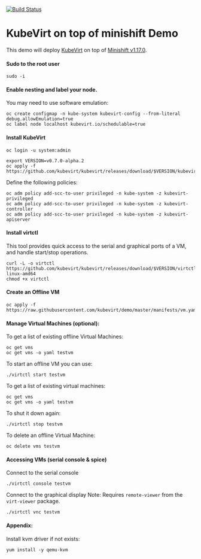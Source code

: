 [![Build Status](https://travis-ci.org/kubevirt/demo.svg?branch=master)](https://travis-ci.org/kubevirt/demo)

# KubeVirt on top of minishift Demo

This demo will deploy [KubeVirt](https://www.kubevirt.io) on top of [Minishift v1.17.0](https://www.openshift.org/minishift/).

#### Sudo to the root user

```
sudo -i
```

#### Enable nesting and label your node.

You may need to use software emulation:

```
oc create configmap -n kube-system kubevirt-config --from-literal debug.allowEmulation=true
oc label node localhost kubevirt.io/schedulable=true
```

#### Install KubeVirt

```
oc login -u system:admin

export VERSION=v0.7.0-alpha.2
oc apply -f https://github.com/kubevirt/kubevirt/releases/download/$VERSION/kubevirt.yaml
```

Define the following policies:

```
oc adm policy add-scc-to-user privileged -n kube-system -z kubevirt-privileged
oc adm policy add-scc-to-user privileged -n kube-system -z kubevirt-controller
oc adm policy add-scc-to-user privileged -n kube-system -z kubevirt-apiserver
```


#### Install virtctl
This tool provides quick access to the serial and graphical ports of a VM, and handle start/stop operations.

```
curl -L -o virtctl https://github.com/kubevirt/kubevirt/releases/download/$VERSION/virtctl-$VERSION-linux-amd64
chmod +x virtctl
```


#### Create an Offline  VM

```
oc apply -f https://raw.githubusercontent.com/kubevirt/demo/master/manifests/vm.yaml
```


#### Manage Virtual Machines (optional):

To get a list of existing offline Virtual Machines:
```
oc get vms
oc get vms -o yaml testvm
```

To start an offline VM you can use:
```
./virtctl start testvm
```

To get a list of existing virtual machines:
```
oc get vms
oc get vms -o yaml testvm
```

To shut it down again:
```
./virtctl stop testvm
```

To delete an offline Virtual Machine:
```
oc delete vms testvm
```

#### Accessing VMs (serial console & spice)

Connect to the serial console

```
./virtctl console testvm
```

Connect to the graphical display
Note: Requires `remote-viewer` from the `virt-viewer` package.
```
./virtctl vnc testvm
```


#### Appendix:

Install kvm driver if not exists:
```
yum install -y qemu-kvm
```

 
